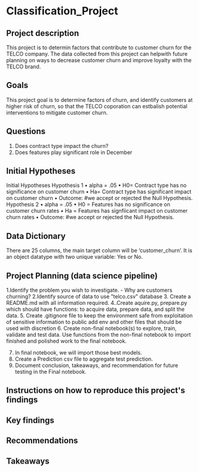 # Classification_Project


## Project description
This project is to determin factors that contribute to customer churn for the TELCO company. The data collected from this project can helpwith future planning on ways to decrease customer churn and improve loyalty with the TELCO brand.

## Goals
This project goal is to determine factors of churn, and identify customers at higher risk of churn, so that the TELCO coporation can estbalish potential interventions to mitigate customer churn. 

## Questions 
1. Does  contract type impact the churn?
2. Does features play significant role in December 


## Initial Hypotheses 

Initial Hypotheses 
Hypothesis 1 
    • alpha = .05 
    • H0= Contract type has no significance on customer churn 
    • Ha= Contract type has significant impact on customer churn 
    • Outcome: #we accept or rejected the Null Hypothesis. 
Hypothesis 2 
    • alpha = .05 
    • H0 = Features has no significance on customer churn rates 
    • Ha = Features has signfiicant impact on customer churn rates 
    • Outcome: #we accept or rejected the Null Hypothesis.

## Data Dictionary
There are 25 columns, the main target column will be ‘customer_churn’. It is an object datatype with two unique variable: Yes or No. 


## Project Planning (data science pipeline)
1.Identify the problem you wish to investigate. - Why are customers churning?
2.Identify source of data to use "telco.csv" database 
3. Create a README.md with all information required.
4..Create aquire.py, prepare.py which should have functions: to acquire data, prepare data, and split the data.
5. Create .gitignore file to keep the environment safe from exploitation of sensitive information to public add env and other files that should be used with discretion
6. Create non-final notebook(s) to explore, train, validate and test data. Use functions from the non-final notebook to import finished and polished work to the final notebook.

7. In final notebook, we will import those best models.
8. Create a Prediction csv file to aggregate test prediction.
9. Document conclusion, takeaways, and recommendation for future testing in the Final notebook.

## Instructions on how to reproduce this project's findings 

## Key findings

## Recommendations

## Takeaways 